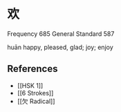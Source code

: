 # 欢
Frequency 685
General Standard 587

huān
happy, pleased, glad; joy; enjoy

## References
- [[HSK 1]]
- [[6 Strokes]]
- [[欠 Radical]]
